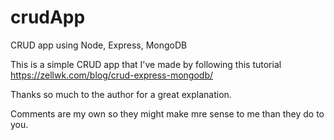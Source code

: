 # crudApp
CRUD app using Node, Express, MongoDB

This is a simple CRUD app that I've made by following this tutorial https://zellwk.com/blog/crud-express-mongodb/

Thanks so much to the author for a great explanation.

Comments are my own so they might make mre sense to me than they do to you.
